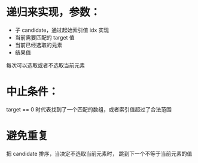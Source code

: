 # 递归来实现，参数：

* 子 candidate，通过起始索引值 idx 实现
* 当前需要匹配的 target 值
* 当前已经选取的元素
* 结果值

每次可以选取或者不选取当前元素

# 中止条件：

target == 0 时代表找到了一个匹配的数组，或者索引值超过了合法范围


# 避免重复

把 candidate 排序，当决定不选取当前元素时，
跳到下一个不等于当前元素的值
